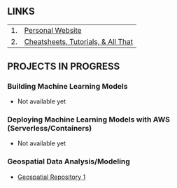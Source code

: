 ## LINKS

<!--  - <a href="https://dbasusarkar.github.io">Personal Website</a>
  - <a href="https://dbasusarkar.github.io/cheatsheets-tutorials-and-all-that-github/cheatsheets-tutorials-and-all-that.html">Cheatsheets, Tutorials, & All That</a> -->

<table class="table table-bordered">
  <tbody>
    <tr>
      <td> 1. </td>
      <td> <a href="https://dbasusarkar.github.io">Personal Website</a> </td>
    </tr>
    <tr>
      <td> 2. </td>
      <td> <a href="https://dbasusarkar.github.io/cheatsheets-tutorials-and-all-that-github/cheatsheets-tutorials-and-all-that.html">Cheatsheets, Tutorials, & All That</a> </td>
    </tr>
    <tr>
<!--      <td> 3. </td>
      <td> <a href="https://github.com/dbasusarkar/beamer-template"> Beamer Template </a> </td>
    </tr>
    <tr>
      <td> 4. </td>
      <td> <a href="https://github.com/dbasusarkar/1d-material-balance-equation"> 1D Material Balance Equation </a> </td>
    </tr>
    <tr>
      <td> 5. </td>
      <td> <a href="https://github.com/dbasusarkar/nonthermal-loss-of-martian-atmosphere"> Non-Thermal Loss of Martian Atmosphere </a> </td>
    </tr> -->
  </tbody>
</table>

## PROJECTS IN PROGRESS

### Building Machine Learning Models
- Not available yet

### Deploying Machine Learning Models with AWS (Serverless/Containers)
- Not available yet

### Geospatial Data Analysis/Modeling
- [Geospatial Repository 1](https://github.com/dbasusarkar/geospatial_data_visualization)

